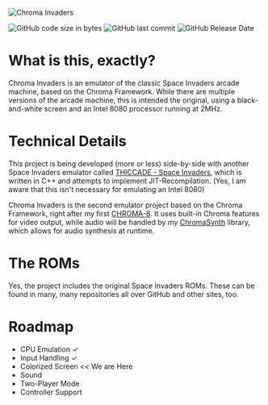 ﻿![Chroma Invaders](https://i.imgur.com/it2qTu5.png)

![GitHub code size in bytes](https://img.shields.io/github/languages/code-size/Hacktix/Chroma-Invaders)
![GitHub last commit](https://img.shields.io/github/last-commit/Hacktix/Chroma-Invaders)
![GitHub Release Date](https://img.shields.io/github/release-date/Hacktix/Chroma-Invaders)

# What is this, exactly?
Chroma Invaders is an emulator of the classic Space Invaders arcade machine, based on the Chroma Framework. While there are multiple versions of the arcade machine, this is intended the original, using a black-and-white screen and an Intel 8080 processor running at 2MHz.

# Technical Details
This project is being developed (more or less) side-by-side with another Space Invaders emulator called [THICCADE - Space Invaders](https://github.com/Hacktix/THICCADE-Space-Invaders), which is written in C++ and attempts to implement JIT-Recompilation. (Yes, I am aware that this isn't necessary for emulating an Intel 8080)

Chroma Invaders is the second emulator project based on the Chroma Framework, right after my first [CHROMA-8](https://github.com/Hacktix/CHROMA-8). It uses built-in Chroma features for video output, while audio will be handled by my [ChromaSynth](https://github.com/Hacktix/ChromaSynth) library, which allows for audio synthesis at runtime.

# The ROMs
Yes, the project includes the original Space Invaders ROMs. These can be found in many, many repositories all over GitHub and other sites, too.

# Roadmap
* CPU Emulation ✓
* Input Handling ✓
* Colorized Screen << We are Here
* Sound
* Two-Player Mode
* Controller Support